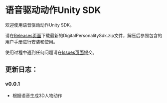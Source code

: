 # 语音驱动动作Unity SDK
欢迎使用语音驱动动作Unity SDK。

请在[Releases页面](https://github.com/digital-personality/DigitalPersonalitySdk_Unity/releases/)下载最新的DigitalPersonalitySdk.zip文件，解压后参照包含的用户手册进行安装和使用。

使用过程中遇到任何问题请在[Issues页面](https://github.com/digital-personality/DigitalPersonalitySdk_Unity/issues)提交。
## 更新日志：
### v0.0.1
- 根据语音生成3D人物动作
